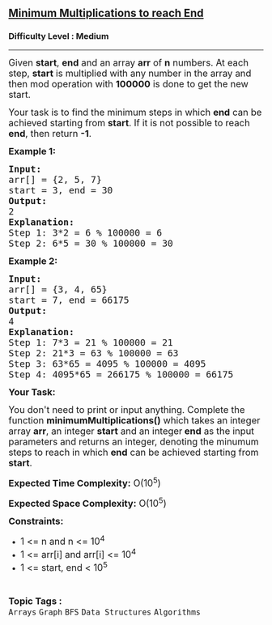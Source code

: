 <h2><a href="https://practice.geeksforgeeks.org/problems/minimum-multiplications-to-reach-end/1?page=1&category[]=BFS&sortBy=difficulty">Minimum Multiplications to reach End</a></h2><h3>Difficulty Level : Medium</h3><hr><div class="problems_problem_content__Xm_eO"><p><span style="font-size:18px">Given <strong>start</strong>, <strong>end</strong> and an array <strong>arr</strong> of <strong>n</strong>&nbsp;numbers. At each step, <strong>start</strong> is multiplied with any number in the array and then mod operation with <strong>100000</strong> is done to get the new start. </span></p>

<p><span style="font-size:18px">Your task is to find the minimum steps in which <strong>end</strong> can be achieved starting from <strong>start</strong>. If it is not possible to reach <strong>end</strong>, then return <strong>-1</strong>.</span></p>

<p><span style="font-size:18px"><strong>Example 1:</strong></span></p>

<pre><span style="font-size:18px"><strong>Input:</strong>
arr[] = {2, 5, 7}
start = 3, end = 30
<strong>Output:</strong>
2
<strong>Explanation:</strong>
Step 1: 3*2 = 6 % 100000 = 6 
Step 2: 6*5 = 30 % 100000 = 30
</span></pre>

<p><span style="font-size:18px"><strong>Example 2:</strong></span></p>

<pre><span style="font-size:18px"><strong>Input:</strong>
arr[] = {3, 4, 65}
start = 7, end = 66175
<strong>Output:</strong>
4
<strong>Explanation:</strong>
Step 1: 7*3 = 21 % 100000 = 21&nbsp;
Step 2: 21*3 = 63 % 100000 = 63&nbsp;
Step 3: 63*65 = 4095 % 100000 = 4095&nbsp;
Step 4: 4095*65 = 266175 % 100000 = 66175
</span></pre>

<p><span style="font-size:18px"><strong>Your Task:</strong></span></p>

<p><span style="font-size:18px">You don't need to print or input anything. Complete the function <strong>minimumMultiplications()</strong> which takes an integer array <strong>arr</strong>, an integer <strong>start</strong> and an integer<strong> end</strong> as the input parameters and returns an integer, denoting the minumum steps to reach in which <strong>end</strong> can be achieved starting from <strong>start</strong>.</span></p>

<p><span style="font-size:18px"><strong>Expected Time Complexity:</strong> O(10<sup>5</sup>)</span></p>

<p><span style="font-size:18px"><strong>Expected Space Complexity:</strong> O(10<sup>5</sup>)</span></p>

<p><span style="font-size:18px"><strong>Constraints:</strong></span></p>

<ul>
	<li><span style="font-size:18px">1 &lt;= n and n &lt;= 10<sup>4</sup></span></li>
	<li><span style="font-size:18px">1 &lt;= arr[i] and arr[i] &lt;= 10<sup>4</sup></span></li>
	<li><span style="font-size:18px">1 &lt;= start, end &lt;&nbsp;10<sup>5</sup></span></li>
</ul>
</div><br><p><span style=font-size:18px><strong>Topic Tags : </strong><br><code>Arrays</code>&nbsp;<code>Graph</code>&nbsp;<code>BFS</code>&nbsp;<code>Data Structures</code>&nbsp;<code>Algorithms</code>&nbsp;